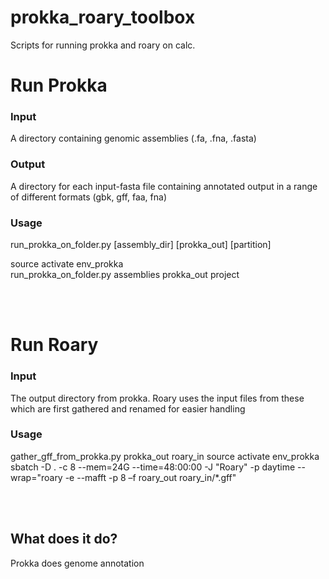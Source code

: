 # prokka_roary_toolbox
Scripts for running prokka and roary on calc.




# Run Prokka

### Input
A directory containing genomic assemblies (.fa, .fna, .fasta)
<br>

### Output
A directory for each input-fasta file containing annotated output in a range of different formats (gbk, gff, faa, fna)
<br>
### Usage

run_prokka_on_folder.py [assembly_dir] [prokka_out] [partition]

source activate env_prokka<br>
run_prokka_on_folder.py assemblies prokka_out project

<br><br>

# Run Roary

### Input
The output directory from prokka. Roary uses the input files from these which are first gathered and renamed for easier handling
<br>
### Usage

gather_gff_from_prokka.py prokka_out roary_in
source activate env_prokka<br>
sbatch -D . -c 8 --mem=24G --time=48:00:00 -J "Roary" -p daytime --wrap="roary -e --mafft -p 8 –f roary_out roary_in/*.gff"

<br><br>


## What does it do?

Prokka does genome annotation
